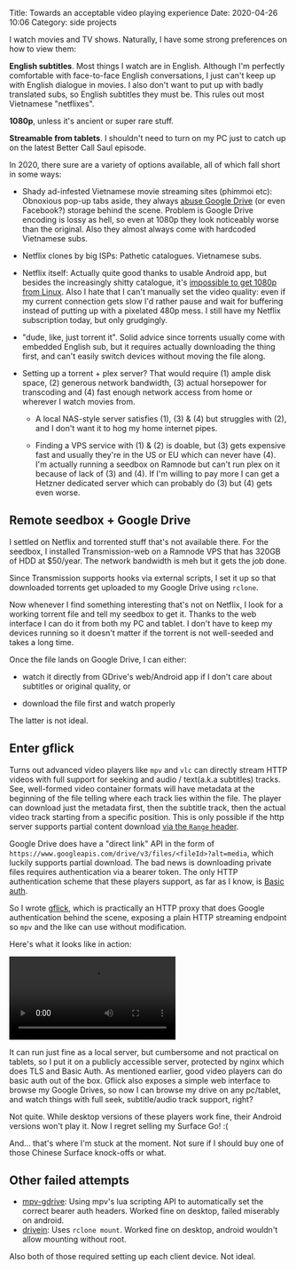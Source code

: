 Title: Towards an acceptable video playing experience
Date: 2020-04-26 10:06
Category: side projects

I watch movies and TV shows.
Naturally, I have some strong preferences on how to view them:

**English subtitles**. Most things I watch are in English.
Although I'm perfectly comfortable with face-to-face English conversations, I
just can't keep up with English dialogue in movies.
I also don't want to put up with badly translated subs, so English subtitles
they must be. This rules out most Vietnamese "netflixes".

**1080p**, unless it's ancient or super rare stuff.

**Streamable from tablets**. I shouldn't need to turn on my PC just to catch up
on the latest Better Call Saul episode.

In 2020, there sure are a variety of options available, all of which fall short
in some ways:

- Shady ad-infested Vietnamese movie streaming sites (phimmoi etc): Obnoxious
  pop-up tabs aside, they always [abuse Google Drive][1] (or even Facebook?)
  storage behind the scene. Problem is Google Drive encoding is lossy as hell,
  so even at 1080p they look noticeably worse than the original. Also they
  almost always come with hardcoded Vietnamese subs.

- Netflix clones by big ISPs: Pathetic catalogues. Vietnamese subs.

- Netflix itself: Actually quite good thanks to usable Android app, but besides
  the increasingly shitty catalogue, it's [impossible to get 1080p from
  Linux][2]. Also I hate that I can't manually set the video quality: even if
  my current connection gets slow I'd rather pause and wait for buffering
  instead of putting up with a pixelated 480p mess. I still have my Netflix
  subscription today, but only grudgingly.

- "dude, like, just torrent it". Solid advice since torrents usually come with
  embedded English sub, but it requires actually downloading the thing first,
  and can't easily switch devices without moving the file along.

- Setting up a torrent + plex server? That would require (1) ample disk space,
  (2) generous network bandwidth, (3) actual horsepower for transcoding and (4)
  fast enough network access from home or wherever I watch movies from.

    - A local NAS-style server satisfies (1), (3) & (4) but struggles with (2),
      and I don't want it to hog my home internet pipes.

    - Finding a VPS service with (1) & (2) is doable, but (3) gets expensive
      fast and usually they're in the US or EU which can never have (4). I'm
      actually running a seedbox on Ramnode but can't run plex on it because of
      lack of (3) and (4). If I'm willing to pay more I can get a Hetzner
      dedicated server which can probably do (3) but (4) gets even worse.


## Remote seedbox + Google Drive

I settled on Netflix and torrented stuff that's not available there.
For the seedbox, I installed Transmission-web on a Ramnode VPS that has 320GB
of HDD at $50/year. The network bandwidth is meh but it gets the job done.

Since Transmission supports hooks via external scripts, I set it up so that
downloaded torrents get uploaded to my Google Drive using `rclone`.

Now whenever I find something interesting that's not on Netflix, I look for a
working torrent file and tell my seedbox to get it. Thanks to the web interface
I can do it from both my PC and tablet. I don't have to keep my devices running
so it doesn't matter if the torrent is not well-seeded and takes a long time.

Once the file lands on Google Drive, I can either:

- watch it directly from GDrive's web/Android app if I don't care about
  subtitles or original quality, or

- download the file first and watch properly

The latter is not ideal.


## Enter gflick

Turns out advanced video players like `mpv` and `vlc` can directly stream HTTP
videos with full support for seeking and audio / text(a.k.a subtitles) tracks.
See, well-formed video container formats will have metadata at the beginning of
the file telling where each track lies within the file. The player can download
just the metadata first, then the subtitle track, then the actual video track
starting from a specific position. This is only possible if the http server
supports partial content download [via the `Range` header][3].

Google Drive does have a "direct link" API in the form of
`https://www.googleapis.com/drive/v3/files/<fileId>?alt=media`, which luckily
supports partial download. The bad news is downloading private files requires
authentication via a bearer token. The only HTTP authentication scheme that
these players support, as far as I know, is [Basic auth][4].

So I wrote [gflick][5], which is practically an HTTP proxy that does Google
authentication behind the scene, exposing a plain HTTP streaming endpoint so
`mpv` and the like can use without modification.

Here's what it looks like in action:

<video controls>
  <source src="https://junk.imnhan.com/gflick.mp4" type="video/mp4">
</video>

It can run just fine as a local server, but cumbersome and not practical on
tablets, so I put it on a publicly accessible server, protected by nginx which
does TLS and Basic Auth. As mentioned earlier, good video players can do basic
auth out of the box. Gflick also exposes a simple web interface to browse my
Google Drives, so now I can browse my drive on any pc/tablet, and watch things
with full seek, subtitle/audio track support, right?

Not quite. While desktop versions of these players work fine, their Android
versions won't play it. Now I regret selling my Surface Go! :(

And... that's where I'm stuck at the moment. Not sure if I should buy one of
those Chinese Surface knock-offs or what.


## Other failed attempts

- [mpv-gdrive][6]: Using mpv's lua scripting API to automatically set the
  correct bearer auth headers. Worked fine on desktop, failed miserably on
  android.
- [drivein][7]: Uses `rclone mount`. Worked fine on desktop, android wouldn't
  allow mounting without root.

Also both of those required setting up each client device. Not ideal.

[1]: https://kipalog.com/posts/Cac-web-phim-da-giam-99-99--chi-phi-bang-google-drive-nhu-the-nao
[2]: https://help.netflix.com/en/node/23742
[3]: https://developer.mozilla.org/en-US/docs/Web/HTTP/Headers/Range
[4]: https://developer.mozilla.org/en-US/docs/Web/HTTP/Authentication#Basic_authentication_scheme
[5]: https://github.com/nhanb/gflick
[6]: https://github.com/nhanb/mpv-gdrive
[7]: https://github.com/nhanb/drivein
